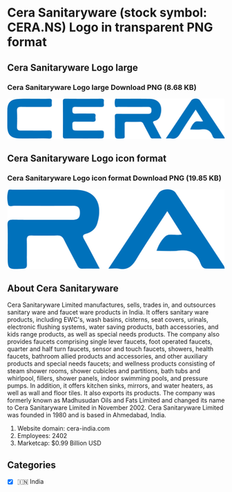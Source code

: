 # Cera Sanitaryware (stock symbol: CERA.NS) Logo in transparent PNG format

## Cera Sanitaryware Logo large

### Cera Sanitaryware Logo large Download PNG (8.68 KB)

![Cera Sanitaryware Logo large Download PNG (8.68 KB)](/img/orig/CERA.NS_BIG-7173ce25.png)

## Cera Sanitaryware Logo icon format

### Cera Sanitaryware Logo icon format Download PNG (19.85 KB)

![Cera Sanitaryware Logo icon format Download PNG (19.85 KB)](/img/orig/CERA.NS-d1f759b7.png)

## About Cera Sanitaryware

Cera Sanitaryware Limited manufactures, sells, trades in, and outsources sanitary ware and faucet ware products in India. It offers sanitary ware products, including EWC's, wash basins, cisterns, seat covers, urinals, electronic flushing systems, water saving products, bath accessories, and kids range products, as well as special needs products. The company also provides faucets comprising single lever faucets, foot operated faucets, quarter and half turn faucets, sensor and touch faucets, showers, health faucets, bathroom allied products and accessories, and other auxiliary products and special needs faucets; and wellness products consisting of steam shower rooms, shower cubicles and partitions, bath tubs and whirlpool, fillers, shower panels, indoor swimming pools, and pressure pumps. In addition, it offers kitchen sinks, mirrors, and water heaters, as well as wall and floor tiles. It also exports its products. The company was formerly known as Madhusudan Oils and Fats Limited and changed its name to Cera Sanitaryware Limited in November 2002. Cera Sanitaryware Limited was founded in 1980 and is based in Ahmedabad, India.

1. Website domain: cera-india.com
2. Employees: 2402
3. Marketcap: $0.99 Billion USD


## Categories
- [x] 🇮🇳 India
